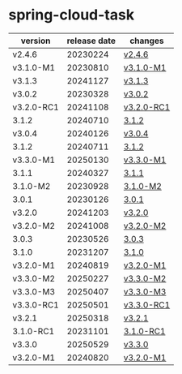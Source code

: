 # spring-cloud-task	


|version|release date|changes|
|---|---|---|
|v2.4.6|20230224|[v2.4.6](./v2.4.6-20230224.md)|
|v3.1.0-M1|20230810|[v3.1.0-M1](./v3.1.0-M1-20230810.md)|
|v3.1.3|20241127|[v3.1.3](./v3.1.3-20241127.md)|
|v3.0.2|20230328|[v3.0.2](./v3.0.2-20230328.md)|
|v3.2.0-RC1|20241108|[v3.2.0-RC1](./v3.2.0-RC1-20241108.md)|
|3.1.2|20240710|[3.1.2](./3.1.2-20240710.md)|
|v3.0.4|20240126|[v3.0.4](./v3.0.4-20240126.md)|
|3.1.2|20240711|[3.1.2](./3.1.2-20240711.md)|
|v3.3.0-M1|20250130|[v3.3.0-M1](./v3.3.0-M1-20250130.md)|
|3.1.1|20240327|[3.1.1](./3.1.1-20240327.md)|
|3.1.0-M2|20230928|[3.1.0-M2](./3.1.0-M2-20230928.md)|
|3.0.1|20230126|[3.0.1](./3.0.1-20230126.md)|
|v3.2.0|20241203|[v3.2.0](./v3.2.0-20241203.md)|
|v3.2.0-M2|20241008|[v3.2.0-M2](./v3.2.0-M2-20241008.md)|
|3.0.3|20230526|[3.0.3](./3.0.3-20230526.md)|
|3.1.0|20231207|[3.1.0](./3.1.0-20231207.md)|
|v3.2.0-M1|20240819|[v3.2.0-M1](./v3.2.0-M1-20240819.md)|
|v3.3.0-M2|20250227|[v3.3.0-M2](./v3.3.0-M2-20250227.md)|
|v3.3.0-M3|20250407|[v3.3.0-M3](./v3.3.0-M3-20250407.md)|
|v3.3.0-RC1|20250501|[v3.3.0-RC1](./v3.3.0-RC1-20250501.md)|
|v3.2.1|20250318|[v3.2.1](./v3.2.1-20250318.md)|
|3.1.0-RC1|20231101|[3.1.0-RC1](./3.1.0-RC1-20231101.md)|
|v3.3.0|20250529|[v3.3.0](./v3.3.0-20250529.md)|
|v3.2.0-M1|20240820|[v3.2.0-M1](./v3.2.0-M1-20240820.md)|
